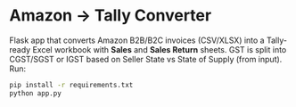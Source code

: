 # Amazon → Tally Converter

Flask app that converts Amazon B2B/B2C invoices (CSV/XLSX) into a Tally-ready Excel workbook with **Sales** and **Sales Return** sheets. GST is split into CGST/SGST or IGST based on Seller State vs State of Supply (from input).  
Run:

```bash
pip install -r requirements.txt
python app.py